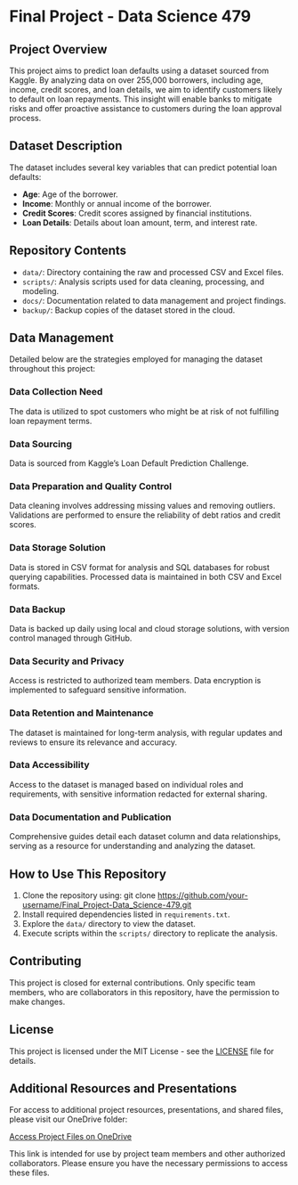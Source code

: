 # Final Project - Data Science 479

## Project Overview
This project aims to predict loan defaults using a dataset sourced from Kaggle. By analyzing data on over 255,000 borrowers, including age, income, credit scores, and loan details, we aim to identify customers likely to default on loan repayments. This insight will enable banks to mitigate risks and offer proactive assistance to customers during the loan approval process.

## Dataset Description
The dataset includes several key variables that can predict potential loan defaults:
- **Age**: Age of the borrower.
- **Income**: Monthly or annual income of the borrower.
- **Credit Scores**: Credit scores assigned by financial institutions.
- **Loan Details**: Details about loan amount, term, and interest rate.

## Repository Contents
- `data/`: Directory containing the raw and processed CSV and Excel files.
- `scripts/`: Analysis scripts used for data cleaning, processing, and modeling.
- `docs/`: Documentation related to data management and project findings.
- `backup/`: Backup copies of the dataset stored in the cloud.

## Data Management
Detailed below are the strategies employed for managing the dataset throughout this project:

### Data Collection Need
The data is utilized to spot customers who might be at risk of not fulfilling loan repayment terms.

### Data Sourcing
Data is sourced from Kaggle’s Loan Default Prediction Challenge.

### Data Preparation and Quality Control
Data cleaning involves addressing missing values and removing outliers. Validations are performed to ensure the reliability of debt ratios and credit scores.

### Data Storage Solution
Data is stored in CSV format for analysis and SQL databases for robust querying capabilities. Processed data is maintained in both CSV and Excel formats.

### Data Backup
Data is backed up daily using local and cloud storage solutions, with version control managed through GitHub.

### Data Security and Privacy
Access is restricted to authorized team members. Data encryption is implemented to safeguard sensitive information.

### Data Retention and Maintenance
The dataset is maintained for long-term analysis, with regular updates and reviews to ensure its relevance and accuracy.

### Data Accessibility
Access to the dataset is managed based on individual roles and requirements, with sensitive information redacted for external sharing.

### Data Documentation and Publication
Comprehensive guides detail each dataset column and data relationships, serving as a resource for understanding and analyzing the dataset.

## How to Use This Repository
1. Clone the repository using:
git clone https://github.com/your-username/Final_Project-Data_Science-479.git
2. Install required dependencies listed in `requirements.txt`.
3. Explore the `data/` directory to view the dataset.
4. Execute scripts within the `scripts/` directory to replicate the analysis.

## Contributing
This project is closed for external contributions. Only specific team members, who are collaborators in this repository, have the permission to make changes.

## License
This project is licensed under the MIT License - see the [LICENSE](LICENSE) file for details.

## Additional Resources and Presentations
For access to additional project resources, presentations, and shared files, please visit our OneDrive folder:

[Access Project Files on OneDrive](https://vandalsuidaho-my.sharepoint.com/:f:/g/personal/sshahi_uidaho_edu/EoZqekJVIzlPg8fURb86ekQBn1kmEFsn7B4GPgBhdjh3-A?e=tPr83K)

This link is intended for use by project team members and other authorized collaborators. Please ensure you have the necessary permissions to access these files.
